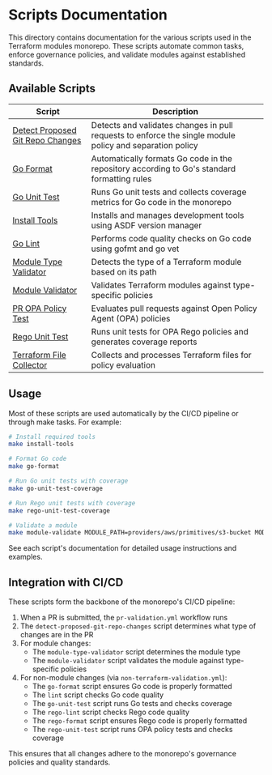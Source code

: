 # Scripts Documentation

This directory contains documentation for the various scripts used in the Terraform modules monorepo. These scripts automate common tasks, enforce governance policies, and validate modules against established standards.

## Available Scripts

| Script | Description |
|--------|-------------|
| [Detect Proposed Git Repo Changes](detect-proposed-git-repo-changes.md) | Detects and validates changes in pull requests to enforce the single module policy and separation policy |
| [Go Format](go-format.md) | Automatically formats Go code in the repository according to Go's standard formatting rules |
| [Go Unit Test](go-unit-test.md) | Runs Go unit tests and collects coverage metrics for Go code in the monorepo |
| [Install Tools](install-tools.md) | Installs and manages development tools using ASDF version manager |
| [Go Lint](go-lint.md) | Performs code quality checks on Go code using gofmt and go vet |
| [Module Type Validator](module-type-validator.md) | Detects the type of a Terraform module based on its path |
| [Module Validator](module-validator.md) | Validates Terraform modules against type-specific policies |
| [PR OPA Policy Test](pr-opa-policy-test.md) | Evaluates pull requests against Open Policy Agent (OPA) policies |
| [Rego Unit Test](rego-unit-test.md) | Runs unit tests for OPA Rego policies and generates coverage reports |
| [Terraform File Collector](terraform-file-collector.md) | Collects and processes Terraform files for policy evaluation |

## Usage

Most of these scripts are used automatically by the CI/CD pipeline or through make tasks. For example:

```bash
# Install required tools
make install-tools

# Format Go code
make go-format

# Run Go unit tests with coverage
make go-unit-test-coverage

# Run Rego unit tests with coverage
make rego-unit-test-coverage

# Validate a module
make module-validate MODULE_PATH=providers/aws/primitives/s3-bucket MODULE_TYPE=primitive
```

See each script's documentation for detailed usage instructions and examples.

## Integration with CI/CD

These scripts form the backbone of the monorepo's CI/CD pipeline:

1. When a PR is submitted, the `pr-validation.yml` workflow runs
2. The `detect-proposed-git-repo-changes` script determines what type of changes are in the PR
3. For module changes:
   - The `module-type-validator` script determines the module type
   - The `module-validator` script validates the module against type-specific policies
4. For non-module changes (via `non-terraform-validation.yml`):
   - The `go-format` script ensures Go code is properly formatted
   - The `lint` script checks Go code quality
   - The `go-unit-test` script runs Go tests and checks coverage
   - The `rego-lint` script checks Rego code quality
   - The `rego-format` script ensures Rego code is properly formatted
   - The `rego-unit-test` script runs OPA policy tests and checks coverage

This ensures that all changes adhere to the monorepo's governance policies and quality standards.